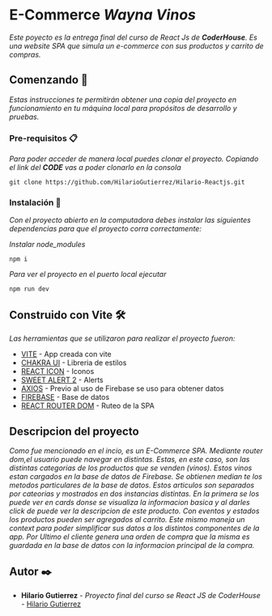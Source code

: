 # E-Commerce _Wayna Vinos_

_Este poyecto es la entrega final del curso de React Js de **CoderHouse**. Es una website SPA que simula un e-commerce con sus productos y carrito de compras._

## Comenzando 🚀

_Estas instrucciones te permitirán obtener una copia del proyecto en funcionamiento en tu máquina local para propósitos de desarrollo y pruebas._

### Pre-requisitos 📋

_Para poder acceder de manera local puedes clonar el proyecto. Copiando el link del **CODE** vas a poder clonarlo en la consola_

```
git clone https://github.com/HilarioGutierrez/Hilario-Reactjs.git
```

### Instalación 🔧

_Con el proyecto abierto en la computadora debes instalar las siguientes dependencias para que el proyecto corra correctamente:_

_Instalar node_modules_

```
npm i 
```
_Para ver el proyecto en el puerto local ejecutar_
```
npm run dev
```

## Construido con Vite 🛠️

_Las herramientas que se utilizaron para realizar el proyecto fueron:_

* [VITE](https://vitejs.dev/) - App creada con vite
* [CHAKRA UI](https://chakra-ui.com/) - Libreria de estilos
* [REACT ICON](https://react-icons.github.io/react-icons/) - Iconos
* [SWEET ALERT 2](https://sweetalert2.github.io/) - Alerts
* [AXIOS](https://axios-http.com/docs/intro) - Previo al uso de Firebase se uso para obtener datos
* [FIREBASE](https://firebase.google.com/?hl=es) - Base de datos
* [REACT ROUTER DOM](https://reactrouter.com/en/main/) - Ruteo de la SPA

## Descripcion del proyecto

_Como fue mencionado en el incio, es un E-Commerce SPA. Mediante router dom,el usuario puede navegar en distintas. Estas, en este caso, son las distintas categorias de los productos que se venden (vinos). 
Estos vinos estan cargados en la base de datos de Firebase. Se obtienen median te los metodos particulares de la base de datos. 
Estos articulos son separados por cateorias y mostrados en dos instancias distintas. En la primera se los puede ver en cards donse se visualiza la informacion basica y al darles click de puede ver la descripcion de este producto. 
Con eventos y estados los productos pueden ser agregados al carrito. Este mismo maneja un context para poder simplificar sus datos a los distintos componentes de la app. 
Por Ultimo el cliente genera una orden de compra que la misma es guardada en la base de datos con la informacion principal de la compra._ 


## Autor ✒️

* **Hilario Gutierrez** - *Proyecto final del curso se React JS de CoderHouse* - [Hilario Gutierrez](https://github.com/HilarioGutierrez/)
